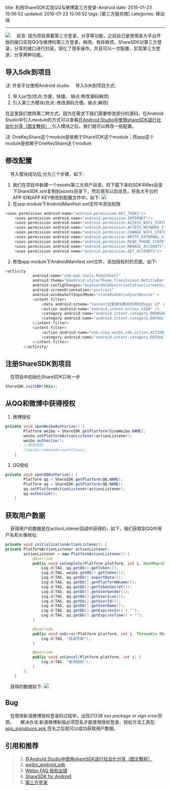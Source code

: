title: 利用ShareSDK实现QQ与微博第三方登录-Android
date: 2016-01-23 15:06:52
updated: 2016-01-23 15:06:52
tags: [第三方服务商]
categories: 移动端

---
![](http://7xk0q3.com1.z0.glb.clouddn.com/QQ%E6%88%AA%E5%9B%BEsharesdk%E7%99%BB%E5%BD%95.png)
&nbsp;&nbsp;&nbsp;&nbsp;前言: 因为项目需要第三方登录，分享等功能，之前自己是使用各大平台开放的接口实现QQ与微博的第三方登录，麻烦，有些麻烦，ShareSDK对第三方登录，分享的接口进行封装，简化了很多操作。并且可以一次配置，实现第三方登录，分享两种功能。
<!--more-->
## 导入Sdk到项目
*注:* 开发平台使用Android studio
&nbsp;&nbsp;&nbsp;&nbsp;导入Sdk到项目方式:
1. 导入jar包(优点:方便，快捷。 缺点:修改源码麻烦)
2. 引入第三方模块(优点: 修改源码方便。缺点:麻烦)

在这里我们使用第二种方式，因为在需求下我们需要修改部分的源码，在Android Studio中引入module的方式可以查看[在Android Studio中使用shareSDK进行社会化分享（图文教程）
](http://www.cnblogs.com/smyhvae/p/4585340.html),引入模块之后，我们就可以修改一些配置。

*注:* OneKeyShare这个module是依赖于ShareSDK这个module；而app这个module是依赖于OneKeyShare这个module

## 修改配置
&nbsp;&nbsp;&nbsp;&nbsp;导入模块成功后,分为三个步骤，如下:
1. 我们在项目中新建一个assets第三方资产目录。将下载下来的SDK中Res目录下ShareSDK.xml复制到assets目录下，然后填写以后信息，将各大平台的APP ID和APP KEY修改到配置文件中。如下:
   ![](http://7xk0q3.com1.z0.glb.clouddn.com/QQ%E6%88%AA%E5%9B%BEshareSDK.png)
2. 在app module下AndroidManifest.xml文件中添加权限

```Java
<uses-permission android:name="android.permission.GET_TASKS"/>
    <uses-permission android:name="android.permission.INTERNET"/>
    <uses-permission android:name="android.permission.ACCESS_WIFI_STATE"/>
    <uses-permission android:name="android.permission.ACCESS_NETWORK_STATE"/>
    <uses-permission android:name="android.permission.CHANGE_WIFI_STATE"/>
    <uses-permission android:name="android.permission.WRITE_EXTERNAL_STORAGE"/>
    <uses-permission android:name="android.permission.READ_PHONE_STATE"/>
    <uses-permission android:name="android.permission.MANAGE_ACCOUNTS"/>
    <uses-permission android:name="android.permission.GET_ACCOUNTS"/>
```
2. 修改app module下AndroidManifest.xml文件，添加授权时的页面，如下:

```Java
<activity
            android:name="com.mob.tools.MobUIShell"
            android:theme="@android:style/Theme.Translucent.NoTitleBar"
            android:configChanges="keyboardHidden|orientation|screenSize"
            android:screenOrientation="portrait"
            android:windowSoftInputMode="stateHidden|adjustResize" >
            <intent-filter>
                <data android:scheme="tencent这里填写腾讯你得到的app id" />
                <action android:name="android.intent.action.VIEW" />
                <category android:name="android.intent.category.BROWSABLE" />
                <category android:name="android.intent.category.DEFAULT" />
            </intent-filter>
            <intent-filter>
                <action android:name="com.sina.weibo.sdk.action.ACTION_SDK_REQ_ACTIVITY" />
                <category android:name="android.intent.category.DEFAULT" />
            </intent-filter>
        </activity>
```

## 注册ShareSDK到项目
&nbsp;&nbsp;&nbsp;&nbsp;在项目中初始化ShareSDK只有一步
```Java
ShareSDK.initSDK(this);
```
## 从QQ和微博中获得授权
1. 微博授权

```Java
private void openWeiboAuthorize() {
		Platform weibo = ShareSDK.getPlatform(SinaWeibo.NAME);
        weibo.setPlatformActionListener(actionListener);
        weibo.authorize();
        //移除授权
        //weibo.removeAccount(true);
    }
```
2. QQ授权

```Java
private void openQQAuthorize() {
  		Platform qq = ShareSDK.getPlatform(QQ.NAME);
        Platform qq = ShareSDK.getPlatform(QQ.NAME);
        qq.setPlatformActionListener(actionListener);
        qq.authorize();
    }
```

## 获取用户数据
&nbsp;&nbsp;&nbsp;&nbsp;获得用户的数据是在actionListener回调中获得的，如下，我们获取到QQ中用户名和头像地址:
```Java
private void initializationActionListener() {
private PlatformActionListener actionListener;
        actionListener = new PlatformActionListener() {
            @Override
            public void onComplete(Platform platform, int i, HashMap<String, Object> hashMap) {
                Log.d(TAG, qq.getDb().getToken());
                Log.d(TAG, weibo.getDb().getToken());
                Log.d(TAG, qq.getDb().exportData());
                Log.d(TAG, qq.getDb().getPlatformNname());
                Log.d(TAG, qq.getDb().getTokenSecret());
                Log.d(TAG, qq.getDb().getUserGender());
                Log.d(TAG, qq.getDb().getUserIcon());
                Log.d(TAG, qq.getDb().getUserId());
                Log.d(TAG, qq.getDb().getUserName());
                Log.d(TAG, qq.getDb().getExpiresIn() + "");
                Log.d(TAG, qq.getDb().getExpiresTime() + "");
            }

            @Override
            public void onError(Platform platform, int i, Throwable throwable) {
                Log.d(TAG, "错误页面");
            }

            @Override
            public void onCancel(Platform platform, int i) {
                Log.d(TAG, "取消授权");
            }
        };
    }
```
&nbsp;&nbsp;&nbsp;&nbsp;获得的数据如下:
![](http://7xk0q3.com1.z0.glb.clouddn.com/QQ%E6%88%AA%E5%9B%BEQQ%E7%94%A8%E6%88%B7%E4%BF%A1%E6%81%AF.png)
## Bug
&nbsp;&nbsp;&nbsp;&nbsp;在使用新浪微博授权登录的过程中，出现*21338 sso package or sign error*异常。
&nbsp;&nbsp;&nbsp;&nbsp;解决办法:新浪微博新版必须签名才能使用授权登录，授权方法工具在:
[app_signatures.apk](https://github.com/sinaweibosdk/weibo_android_sdk/blob/master/app_signatures.apk),签名之后就可以成功获取用户数据。
## 引用和推荐
> 1. [在Android Studio中使用shareSDK进行社会化分享（图文教程）
>    ](http://www.cnblogs.com/smyhvae/p/4585340.html)
> 2. [weibo_android_sdk](https://github.com/mobileresearch/weibo_android_sdk)
> 3. [Weibo FAQ 授权出错](https://github.com/sinaweibosdk/weibo_ios_sdk/blob/master/FAQ.md)
> 4. [ShareSDK for Android](http://wiki.mob.com/android_%E5%BF%AB%E9%80%9F%E9%9B%86%E6%88%90%E6%8C%87%E5%8D%97/)
> 5. [第三方登录](http://wiki.mob.com/sharesdk-android-%E6%8E%88%E6%9D%83%E4%B8%8E%E5%8F%96%E6%B6%88%E6%8E%88%E6%9D%83/)

